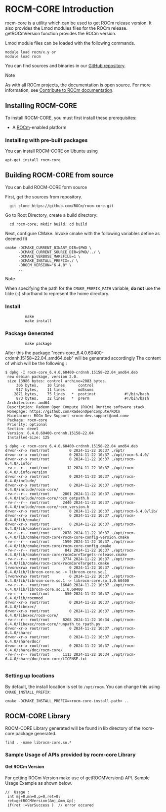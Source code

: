 # ROCM-CORE Introduction

rocm-core is a utility which can be used to get ROCm release version. 
It also provides the Lmod modules files for the ROCm release.
getROCmVersion function provides the ROCm version. 

Lmod module files can be loaded with the following commands.
``` shell
module load rocm/x.y or 
module load rocm
```

You can find sources and binaries in our [GitHub repository](https://github.com/ROCm/rocm-core).

> [!NOTE]
> As with all ROCm projects, the documentation is open source. For more information, see [Contribute to ROCm documentation](https://rocm.docs.amd.com/en/latest/contribute/contributing.html).

## Installing ROCM-CORE

To install ROCM-CORE, you must first install these prerequisites:

* A [ROCm](https://rocm.docs.amd.com/)-enabled platform

### Installing with pre-built packages

You can install ROCM-CORE on Ubuntu using

```shell
apt-get install rocm-core
```

## Building ROCM-CORE from source

You can build ROCM-CORE form source

First, get the sources from repository.

```shell
  git clone https://github.com/ROCm/rocm-core.git
```

Go to Root Directory, create a build directory:

```shell
  cd rocm-core; mkdir build; cd build
```

Next, configure CMake. Invoke cmake with the following variables define as deemed fit

```shell
cmake -DCMAKE_CURRENT_BINARY_DIR=$PWD \
      -DCMAKE_CURRENT_SOURCE_DIR=$PWD/../ \
      -DCMAKE_VERBOSE_MAKEFILE=1 \
      -DCMAKE_INSTALL_PREFIX=./ \
      -DROCM_VERSION="6.4.0" \
      ..
```

>[!NOTE]
>When specifying the path for the `CMAKE_PREFIX_PATH` variable, **do not** use the tilde (`~`)
>shorthand to represent the home directory.

### Install

```shell
         make
         make install
```

### Package Generated

```shell
         make package
```
After this the package "rocm-core_6.4.0.60400-crdnnh.15158~22.04_amd64.deb" will be generated accordingly
The content of which will be the following :

```shell
$ dpkg -I rocm-core_6.4.0.60400-crdnnh.15158~22.04_amd64.deb
 new debian package, version 2.0.
 size 13986 bytes: control archive=2083 bytes.
     305 bytes,    10 lines      control
     917 bytes,    11 lines      md5sums
    2871 bytes,    75 lines   *  postinst             #!/bin/bash
     873 bytes,    32 lines   *  prerm                #!/bin/bash
 Architecture: amd64
 Description: Radeon Open Compute (ROCm) Runtime software stack
 Homepage: https://github.com/RadeonOpenCompute/ROCm
 Maintainer: ROCm Dev Support <rocm-dev.support@amd.com>
 Package: rocm-core
 Priority: optional
 Section: devel
 Version: 6.4.0.60400-crdnnh.15158~22.04
 Installed-Size: 125

$ dpkg -c rocm-core_6.4.0.60400-crdnnh.15158~22.04_amd64.deb
drwxr-xr-x root/root         0 2024-11-22 10:37 ./opt/
drwxr-xr-x root/root         0 2024-11-22 10:37 ./opt/rocm-6.4.0/
drwxr-xr-x root/root         0 2024-11-22 10:37 ./opt/rocm-6.4.0/.info/
-rw-r--r-- root/root        12 2024-11-22 10:37 ./opt/rocm-6.4.0/.info/version
drwxr-xr-x root/root         0 2024-11-22 10:37 ./opt/rocm-6.4.0/include/
drwxr-xr-x root/root         0 2024-11-22 10:37 ./opt/rocm-6.4.0/include/rocm-core/
-rw-r--r-- root/root      2801 2024-11-22 10:37 ./opt/rocm-6.4.0/include/rocm-core/rocm_getpath.h
-rw-r--r-- root/root      2440 2024-11-22 10:37 ./opt/rocm-6.4.0/include/rocm-core/rocm_version.h
drwxr-xr-x root/root         0 2024-11-22 10:37 ./opt/rocm-6.4.0/lib/
drwxr-xr-x root/root         0 2024-11-22 10:37 ./opt/rocm-6.4.0/lib/cmake/
drwxr-xr-x root/root         0 2024-11-22 10:37 ./opt/rocm-6.4.0/lib/cmake/rocm-core/
-rw-r--r-- root/root      2878 2024-11-22 10:37 ./opt/rocm-6.4.0/lib/cmake/rocm-core/rocm-core-config-version.cmake
-rw-r--r-- root/root      1590 2024-11-22 10:37 ./opt/rocm-6.4.0/lib/cmake/rocm-core/rocm-core-config.cmake
-rw-r--r-- root/root       842 2024-11-22 10:37 ./opt/rocm-6.4.0/lib/cmake/rocm-core/rocmCoreTargets-release.cmake
-rw-r--r-- root/root      3774 2024-11-22 10:37 ./opt/rocm-6.4.0/lib/cmake/rocm-core/rocmCoreTargets.cmake
lrwxrwxrwx root/root         0 2024-11-22 10:37 ./opt/rocm-6.4.0/lib/librocm-core.so -> librocm-core.so.1
lrwxrwxrwx root/root         0 2024-11-22 10:37 ./opt/rocm-6.4.0/lib/librocm-core.so.1 -> librocm-core.so.1.0.60400
-rw-r--r-- root/root     16640 2024-11-22 10:37 ./opt/rocm-6.4.0/lib/librocm-core.so.1.0.60400
-rw-r--r-- root/root       550 2024-11-22 10:37 ./opt/rocm-6.4.0/lib/rocmmod
drwxr-xr-x root/root         0 2024-11-22 10:37 ./opt/rocm-6.4.0/libexec/
drwxr-xr-x root/root         0 2024-11-22 10:37 ./opt/rocm-6.4.0/libexec/rocm-core/
-rw-r--r-- root/root      8208 2024-11-22 10:34 ./opt/rocm-6.4.0/libexec/rocm-core/runpath_to_rpath.py
drwxr-xr-x root/root         0 2024-11-22 10:37 ./opt/rocm-6.4.0/share/
drwxr-xr-x root/root         0 2024-11-22 10:37 ./opt/rocm-6.4.0/share/doc/
drwxr-xr-x root/root         0 2024-11-22 10:37 ./opt/rocm-6.4.0/share/doc/rocm-core/
-rw-r--r-- root/root      1113 2024-11-22 10:34 ./opt/rocm-6.4.0/share/doc/rocm-core/LICENSE.txt


```

### Setting up locations

By default, the install location is set to `/opt/rocm`. You can change this using
`CMAKE_INSTALL_PREFIX`:

```shell
cmake -DCMAKE_INSTALL_PREFIX=<rocm-core-install-path> ..
```

## ROCM-CORE Library

ROCM-CORE Library generated will be found in lib directory of the rocm-core package generated.

```shell
find . -name librocm-core.so.*
```

### Sample Usage of APIs provided by rocm-core Library
#### Get ROCm Version

For getting ROCm Version make use of getROCMVersion() API.
Sample Usage Example as shown below.

```shell
//  Usage :
 int mj=0,mn=0,p=0,ret=0;
 ret=getROCMVersion(&mj,&mn,&p);
 if(ret !=VerSuccess )  // error occured
```

